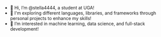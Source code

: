 - 👋 Hi, I’m @stella4444, a student at UGA!
- 🌱 I'm exploring different languages, libraries, and frameworks through personal projects to enhance my skills!
- 🌱 I’m interested in machine learning, data science, and full-stack development!

<!---
stella4444/stella4444 is a ✨ special ✨ repository because its `README.md` (this file) appears on your GitHub profile.
You can click the Preview link to take a look at your changes.
--->
